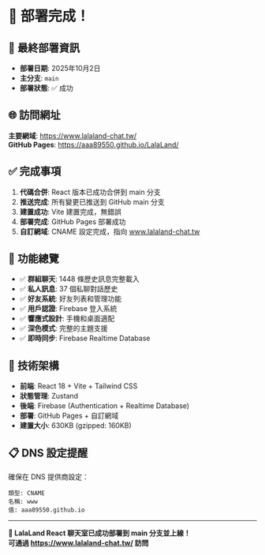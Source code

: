 # 🎉 部署完成！

## 📅 最終部署資訊
- **部署日期**: 2025年10月2日
- **主分支**: `main`
- **部署狀態**: ✅ 成功

## 🌐 訪問網址
**主要網域**: https://www.lalaland-chat.tw/  
**GitHub Pages**: https://aaa89550.github.io/LalaLand/

## ✅ 完成事項
1. **代碼合併**: React 版本已成功合併到 main 分支
2. **推送完成**: 所有變更已推送到 GitHub main 分支
3. **建置成功**: Vite 建置完成，無錯誤
4. **部署完成**: GitHub Pages 部署成功
5. **自訂網域**: CNAME 設定完成，指向 www.lalaland-chat.tw

## 🚀 功能總覽
- ✅ **群組聊天**: 1448 條歷史訊息完整載入
- ✅ **私人訊息**: 37 個私聊對話歷史
- ✅ **好友系統**: 好友列表和管理功能
- ✅ **用戶認證**: Firebase 登入系統
- ✅ **響應式設計**: 手機和桌面適配
- ✅ **深色模式**: 完整的主題支援
- ✅ **即時同步**: Firebase Realtime Database

## 🔧 技術架構
- **前端**: React 18 + Vite + Tailwind CSS
- **狀態管理**: Zustand
- **後端**: Firebase (Authentication + Realtime Database)
- **部署**: GitHub Pages + 自訂網域
- **建置大小**: 630KB (gzipped: 160KB)

## 📋 DNS 設定提醒
確保在 DNS 提供商設定：
```
類型: CNAME
名稱: www
值: aaa89550.github.io
```

---
**🎊 LalaLand React 聊天室已成功部署到 main 分支並上線！**  
**可通過 https://www.lalaland-chat.tw/ 訪問**